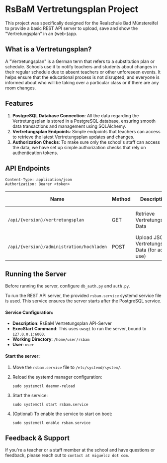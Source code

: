 # RsBaM Vertretungsplan Project

This project was specifically designed for the Realschule Bad Münstereifel to provide a basic REST API server to upload, save and show the "Vertretungsplan" in an (web-)app.

## What is a Vertretungsplan?

A "Vertretungsplan" is a German term that refers to a substitution plan or schedule. Schools use it to notify teachers and students about changes in their regular schedule due to absent teachers or other unforeseen events. It helps ensure that the educational process is not disrupted, and everyone is informed about who will be taking over a particular class or if there are any room changes.

## Features

1. **PostgreSQL Database Connection**: All the data regarding the Vertretungsplan is stored in a PostgreSQL database, ensuring smooth data transactions and management using SQLAlchemy.
2. **Vertretungsplan Endpoints**: Simple endpoints that teachers can access to retrieve the latest Vertretungsplan updates and changes.
3. **Authorization Checks**: To make sure only the school's staff can access the data, we have set up simple authorization checks that rely on authentication tokens.

## API Endpoints

```
Content-Type: application/json
Authorization: Bearer <token>
```

| Name                                      | Method | Description                                      | Req. Body | Res. Body
|-------------------------------------------|--------|--------------------------------------------------|-----------|----------
| `/api/{version}/vertretungsplan`          | GET    | Retrieve Vertretungsplan Data                    | -         | DateTime, latest JSON data
| `/api/{version}/administration/hochladen` | POST   | Upload JSON Vertretungsplan Data (for admin use) | JSON data | -

## Running the Server

Before running the server, configure `db_auth.py` and `auth.py`.

To run the REST API server, the provided `rsbam.service` systemd service file is used. This service ensures the server starts after the PostgreSQL service.

#### Service Configuration:
- **Description**: RsBaM Vertretungsplan API-Server
- **ExecStart Command**: This uses `uwsgi` to run the server, bound to `127.0.0.1:6000`.
- **Working Directory**: `/home/user/rsbam` 
- **User**: `user`

  
#### Start the server:

1. Move the `rsbam.service` file to `/etc/systemd/system/`.
2. Reload the systemd manager configuration:  
  
   ```
   sudo systemctl daemon-reload
   ```
3. Start the service:  
   ```
   sudo systemctl start rsbam.service
   ```
4. (Optional) To enable the service to start on boot:  
   ```
   sudo systemctl enable rsbam.service
   ```
   
## Feedback & Support

If you're a teacher or a staff member at the school and have questions or feedback, please reach out to `contact at miguelcz dot com`.
